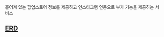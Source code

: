 흩어져 있는 팝업스토어 정보를 제공하고 인스타그램 연동으로 부가 기능을 제공하는 서비스



## [ERD](https://www.erdcloud.com/d/wkrkmAGhaCbwBpN7X)
